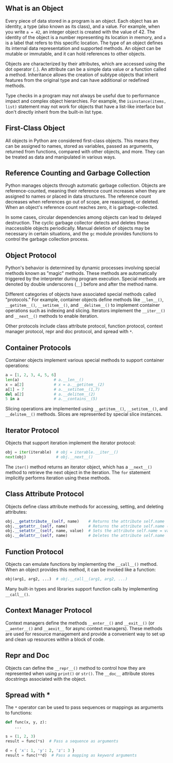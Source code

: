 ## What is an Object

Every piece of data stored in a program is an object. Each object has an identity, a type (also known as its class), and a value. For example, when you write `a = 42`, an integer object is created with the value of 42. The identity of the object is a number representing its location in memory, and `a` is a label that refers to this specific location. The type of an object defines its internal data representation and supported methods. An object can be mutable or immutable, and it can hold references to other objects.

Objects are characterized by their attributes, which are accessed using the dot operator (`.`). An attribute can be a simple data value or a function called a method. Inheritance allows the creation of subtype objects that inherit features from the original type and can have additional or redefined methods.

Type checks in a program may not always be useful due to performance impact and complex object hierarchies. For example, the `isinstance(items, list)` statement may not work for objects that have a list-like interface but don't directly inherit from the built-in list type.

## First-Class Object

All objects in Python are considered first-class objects. This means they can be assigned to names, stored as variables, passed as arguments, returned from functions, compared with other objects, and more. They can be treated as data and manipulated in various ways.

## Reference Counting and Garbage Collection

Python manages objects through automatic garbage collection. Objects are reference-counted, meaning their reference count increases when they are assigned to names or placed in data structures. The reference count decreases when references go out of scope, are reassigned, or deleted. When an object's reference count reaches zero, it is garbage-collected.

In some cases, circular dependencies among objects can lead to delayed destruction. The cyclic garbage collector detects and deletes these inaccessible objects periodically. Manual deletion of objects may be necessary in certain situations, and the `gc` module provides functions to control the garbage collection process.

## Object Protocol

Python's behavior is determined by dynamic processes involving special methods known as "magic" methods. These methods are automatically triggered by the interpreter during program execution. Special methods are denoted by double underscores (`__`) before and after the method name.

Different categories of objects have associated special methods called "protocols." For example, container objects define methods like `__len__()`, `__getitem__()`, `__setitem__()`, and `__delitem__()` to implement container operations such as indexing and slicing. Iterators implement the `__iter__()` and `__next__()` methods to enable iteration.

Other protocols include class attribute protocol, function protocol, context manager protocol, repr and doc protocol, and spread with `*`.

## Container Protocols

Container objects implement various special methods to support container operations:

```python
a = [1, 2, 3, 4, 5, 6]
len(a)               # a.__len__()
x = a[2]             # x = a.__getitem__(2)
a[1] = 7             # a.__setitem__(1,7)
del a[2]             # a.__delitem__(2)
5 in a               # a.__contains__(5)
```

Slicing operations are implemented using `__getitem__()`, `__setitem__()`, and `__delitem__()` methods. Slices are represented by special slice instances.

## Iterator Protocol

Objects that support iteration implement the iterator protocol:

```python
obj = iter(iterable)  # obj = iterable.__iter__()
next(obj)             # obj.__next__()
```

The `iter()` method returns an iterator object, which has a `__next__()` method to retrieve the next object in the iteration. The `for` statement implicitly performs iteration using these methods.

## Class Attribute Protocol

Objects define class attribute methods for accessing, setting, and deleting attributes:

```python
obj.__getattribute__(self, name)    # Returns the attribute self.name
obj.__getattr__(self, name)         # Returns the attribute self.name (if not found through __getattribute__())
obj.__setattr__(self, name, value)  # Sets the attribute self.name = value
obj.__delattr__(self, name)         # Deletes the attribute self.name
```

## Function Protocol

Objects can emulate functions by implementing the `__call__()` method. When an object provides this method, it can be invoked like a function:

```python
obj(arg1, arg2, ...)  # obj.__call__(arg1, arg2, ...)
```

Many built-in types and libraries support function calls by implementing `__call__()`.

## Context Manager Protocol

Context managers define the methods `__enter__()` and `__exit__()` (or `__aenter__()` and `__aexit__` for async context managers). These methods are used for resource management and provide a convenient way to set up and clean up resources within a block of code.

## Repr and Doc

Objects can define the `__repr__()` method to control how they are represented when using `print()` or `str()`. The `__doc__` attribute stores docstrings associated with the object.

## Spread with *

The `*` operator can be used to pass sequences or mappings as arguments to functions:

```python
def func(x, y, z):
    ...

s = (1, 2, 3)
result = func(*s)  # Pass a sequence as arguments

d = { 'x': 1, 'y': 2, 'z': 3 }
result = func(**d)  # Pass a mapping as keyword arguments
```

